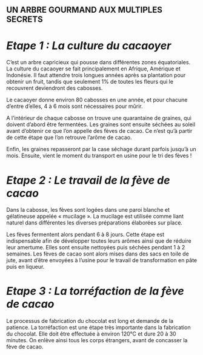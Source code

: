 ## **UN ARBRE GOURMAND AUX MULTIPLES SECRETS**

# *Etape 1 : La culture du cacaoyer*


C’est un arbre capricieux qui pousse dans différentes zones équatoriales. La culture du cacaoyer se fait principalement en Afrique, Amérique et Indonésie. Il faut attendre trois longues années après sa plantation pour obtenir un fruit, tandis que seulement 1% de toutes les fleurs qui le recouvrent deviendront des cabosses.

Le cacaoyer donne environ 80 cabosses en une année, et pour chacune d’entre d’elles, 4 à 6 mois sont nécessaires pour mûrir.

A l’intérieur de chaque cabosse on trouve une quarantaine de graines, qui doivent d’abord être fermentées. Les graines sont ensuite séchées au soleil avant d’obtenir ce que l’on appelle des fèves de cacao. Ce n’est qu’à partir de cette étape que l’on retrouve l’arôme de cacao.

Enfin, les graines repasseront par la case séchage durant parfois jusqu’à un mois. Ensuite, vient le moment du transport en usine pour le tri des fèves !

# *Etape 2 : Le travail de la fève de cacao*

Dans la cabosse, les fèves sont logées dans une paroi blanche et gélatineuse appelée « mucilage ». La mucilage est utilisée comme liant naturel dans différentes les diverses préparations élaborées sur place.

Les fèves fermentent alors pendant 6 à 8 jours. Cette étape est indispensable afin de développer toutes leurs arômes ainsi que de réduire leur amertume. Elles sont ensuite nettoyées puis séchées pendant 1 à 2 semaines. Les fèves de cacao sont alors mises dans des sacs en toile de jute, avant d’être envoyées à l’usine pour le travail de transformation en pâte puis en liqueur.

# *Etape 3 : La torréfaction de la fève de cacao*

Le processus de fabrication du chocolat est long et demande de la patience. La torréfaction est une étape très importante dans la fabrication du chocolat. Elle doit être effectuée à environ 120°C et dure 20 à 30 minutes. On enlève ainsi tous les corps étrangers, avant de concasser la fève de cacao. 

